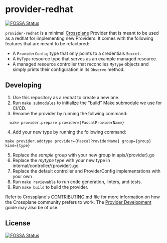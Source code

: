 # provider-redhat
[![FOSSA Status](https://app.fossa.com/api/projects/git%2Bgithub.com%2Fstehessel%2Fprovider-redhat.svg?type=shield)](https://app.fossa.com/projects/git%2Bgithub.com%2Fstehessel%2Fprovider-redhat?ref=badge_shield)


`provider-redhat` is a minimal [Crossplane](https://crossplane.io/) Provider
that is meant to be used as a redhat for implementing new Providers. It comes
with the following features that are meant to be refactored:

- A `ProviderConfig` type that only points to a credentials `Secret`.
- A `MyType` resource type that serves as an example managed resource.
- A managed resource controller that reconciles `MyType` objects and simply
  prints their configuration in its `Observe` method.

## Developing

1. Use this repository as a redhat to create a new one.
1. Run `make submodules` to initialize the "build" Make submodule we use for CI/CD.
1. Rename the provider by running the follwing command:
```
  make provider.prepare provider={PascalProviderName}
```
4. Add your new type by running the following command:
```
make provider.addtype provider={PascalProviderName} group={group} kind={type}
```
5. Replace the *sample* group with your new group in apis/{provider}.go
5. Replace the *mytype* type with your new type in internal/controller/{provider}.go
5. Replace the default controller and ProviderConfig implementations with your own
5. Run `make reviewable` to run code generation, linters, and tests.
5. Run `make build` to build the provider.

Refer to Crossplane's [CONTRIBUTING.md] file for more information on how the
Crossplane community prefers to work. The [Provider Development][provider-dev]
guide may also be of use.

[CONTRIBUTING.md]: https://github.com/crossplane/crossplane/blob/master/CONTRIBUTING.md
[provider-dev]: https://github.com/crossplane/crossplane/blob/master/docs/contributing/provider_development_guide.md


## License
[![FOSSA Status](https://app.fossa.com/api/projects/git%2Bgithub.com%2Fstehessel%2Fprovider-redhat.svg?type=large)](https://app.fossa.com/projects/git%2Bgithub.com%2Fstehessel%2Fprovider-redhat?ref=badge_large)